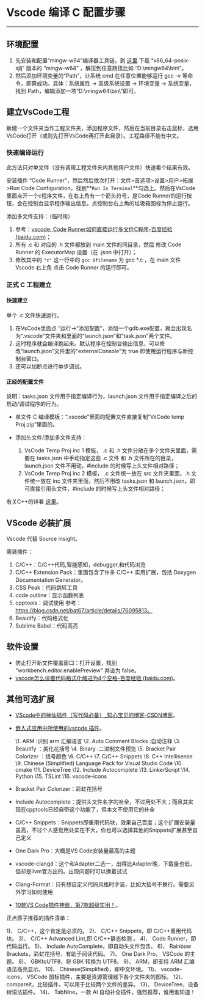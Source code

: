 # Vscode 编译 C 配置步骤

------

## 环境配置

1.  先安装和配置“mingw-w64”编译器工具链，到 [这里](https://sourceforge.net/projects/mingw-w64/files/) 下载 “x86_64-posix-sjlj” 版本的 “mingw-w64” ，解压到任意路径比如 “D:\\mingw64\\bin\\”。
2.  然后添加环境变量的“Path”，让系统 cmd 在任意位置能够运行 gcc -v 等命令，即算成功。具体：系统属性 -> 高级系统设置 -> 环境变量 -> 系统变量，找到 Path，编辑添加一项“D:\mingw64\bin\”即可。

## 建立VsCode工程

新建一个文件夹当作工程文件夹，添加程序文件，然后在当前目录右击鼠标，选用VsCode打开（或则先打开VsCode再打开此目录）。工程路径不能有中文。

### 快速编译运行

此方法只对单文件（没有调用工程文件夹内其他用户文件）快速看个结果有效。

安装插件 “Code Runner”，然后然后依次打开：文件>首选项>设置>用户>拓展>Run Code Configuration，找到**`Run In Terminal`**勾选上。然后在VsCode里面点开一个c程序文件，在右上角有一个箭头符号，是Code Runner的运行按钮，会在控制台显示程序输出信息。点控制台右上角的垃圾箱图标为停止运行。

添加多文件支持：（临时用）

1. 参考：[vscode: Code Runner如何直接运行多文件C程序-百度经验 (baidu.com)](https://jingyan.baidu.com/article/2f9b480d7ceb3d01ca6cc224.html)；
2. 所有 .c  和 对应的 .h 文件都放到 main 文件的同目录，然后 修改 Code Runner 的 ExecutorMap 设置（在 .json 中打开）；
3. 修改其中的 `"c"` 这一行中的 `gcc $filename` 为 gcc *.c ，在 main 文件  Vscode 右上角 点击 Code Runner 的运行即可。

### 正式 C 工程建立

#### 快速建立

单个 .c 文件快速运行。

1.  在VsCode里面点 “运行->“添加配置”，添加一个gdb.exe配置，就会出现名为“.vscode”文件夹和里面的“launch.json”和"task.json"两个文件。
2.  这时程序就会编译跑起来。默认程序在控制台输出信息，可以修改“launch.json”文件里的"externalConsole"为 true 即使用运行程序与新控制台窗口。
3.  还可以加断点进行单步调试。

#### 正经的配置文件

说明：tasks.json 文件用于指定编译行为，launch.json 文件用于指定编译之后的启动/调试程序的行为。

- 单文件 C 编译模板：“.vscode”里面的配置文件直接复制“VsCode temp Proj.zip”里面的。

- 添加头文件/添加多文件支持：
  1. VsCode Temp Proj inc 1 模板， .c 和 .h 文件分散在多个文件夹里面，需要在 tasks.json 中手动指定这些  .c 文件 和 .h 文件所在的目录，launch.json 文件不用动，#include 的时候写上头文件相对路径；
  2. VsCode Temp Proj inc 2 模板， .c 文件统一放在 src 文件夹里面，.h 文件统一放在 inc 文件夹里面，然后不用改 tasks.json 和 launch.json，即可直接引用头文件，#include 的时候写上头文件相对路径；

有关C++的详看 [这里](https://blog.csdn.net/lyw851230/article/details/89352839)。

## VScode 必装扩展

Vscode 代替 Source insight。

需装插件：

1.  C/C++：C/C++代码,智能感知，debugger,和代码浏览
2.  C/C++ Extension Pack：里面包含了许多 C/C++ 实用扩展，包括 Doxygen Documentation Generator。
3.  CSS Peak：代码跳转工具
4.  code outline：显示函数列表
5.  cpptools：调试使用 参考：https://blog.csdn.net/bat67/article/details/76095813。
6.  Beautify：代码格式化
7.  Sublime Babel：代码高亮

## 软件设置

- 防止打开新文件覆盖窗口：打开设置，找到 "workbench.editor.enablePreview" 并设为 false。
- [vscode怎么设置代码格式化缩进为4个空格-百度经验 (baidu.com)](https://jingyan.baidu.com/article/870c6fc3343686f13fe4befd.html)。

## 其他可选扩展

- [VScode中的神仙插件（写代码必备）_知心宝贝的博客-CSDN博客](https://blog.csdn.net/qq_53673551/article/details/122360282)。

-   [嵌入式应用中所使用的vscode 插件](https://www.zcxbb.com/index.php/2021/03/24/嵌入式应用中所使用的vscode-插件/)。

    \1. ARM :识别 arm 汇编语言
    \2. Auto Comment Blocks :自动注释
    \3. Beautify ：美化花括号
    \4. Binary :二进制文件预览
    \5. Bracket Pair Colorizer ：括号颜色
    \6. C/C++
    \7. C/C++ Snippets
    \8. C++ Intellisense
    \9. Chinese (Simplified) Language Pack for Visual Studio Code
    \10. cmake
    \11. DeviceTree
    \12. Include Autocomplete
    \13. LinkerScript
    \14. Python
    \15. TSLint
    \16. vscode-icons

-   Bracket Pair Colorizer：彩虹花括号

-   Include Autocomplete：提供头文件名字的补全，不过用处不大；而且其实现在cpptools已经自带这个功能了，但本文不使用它的补全

-   C/C++ Snippets：Snippets即重用代码块，效果自己百度；这个扩展安装量虽高，不过个人感觉用处实在不大，你也可以选择其他的Snippets扩展甚至自己定义

-   One Dark Pro：大概是VS Code安装量最高的主题

-   vscode-clangd：这个和Adapter二选一，出得比Adapter晚，下载量也低，但却是llvm官方出的。出现问题时可以换着试试

-   Clang-Format：只有想自定义代码风格时才装，比如大括号不换行。需要另外学习如何使用

- [10款VS Code插件神器，第7款超级实用！](https://mp.weixin.qq.com/s/E3Emku5IW9p8VlM1BiVC8Q)。

正点原子推荐的插件清单：

1)、 C/C++，这个肯定是必须的。
2)、 C/C++ Snippets，即 C/C++重用代码块。
3)、 C/C++ Advanced Lint,即 C/C++静态检测 。
4)、 Code Runner，即代码运行。
5)、 Include AutoComplete，即自动头文件包含。
6)、 Rainbow Brackets，彩虹花括号，有助于阅读代码。
7)、 One Dark Pro， VSCode 的主题。
8)、 GBKtoUTF8，将 GBK 转换为 UTF8。
9)、 ARM，即支持 ARM 汇编语法高亮显示。
10)、 Chinese(Simplified)，即中文环境。
11)、 vscode-icons， VSCode 图标插件，主要是资源管理器下各个文件夹的图标。
12)、 compareit，比较插件，可以用于比较两个文件的差异。
13)、 DeviceTree，设备树语法插件。
14)、 TabNine，一款 AI 自动补全插件，强烈推荐，谁用谁知道！  